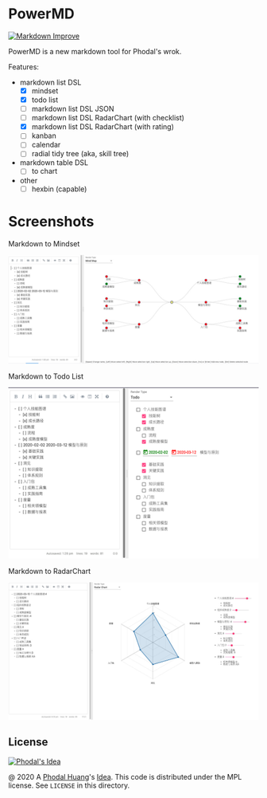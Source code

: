 # PowerMD

[![Markdown Improve](https://img.shields.io/badge/markdown--improve-Phodal-blue.svg)](https://github.com/phodal/markdown-improve)

PowerMD is a new markdown tool for Phodal's wrok.

Features:

 - markdown list DSL
   - [x] mindset
   - [x] todo list
   - [ ] markdown list DSL JSON
   - [ ] markdown list DSL RadarChart (with checklist)
   - [x] markdown list DSL RadarChart (with rating)
   - [ ] kanban
   - [ ] calendar
   - [ ] radial tidy tree (aka, skill tree)
 - markdown table DSL
   - [ ] to chart
 - other
   - [ ] hexbin (capable)
   
# Screenshots

Markdown to Mindset

![Mindset](docs/images/md-mindset.png)

Markdown to Todo List

![Todolist](docs/images/md-todo.png)

Markdown to RadarChart

![RadarChart](docs/images/md-radar-chart.png)

License
---

[![Phodal's Idea](http://brand.phodal.com/shields/idea-small.svg)](http://ideas.phodal.com/)

@ 2020 A [Phodal Huang](https://www.phodal.com)'s [Idea](http://github.com/phodal/ideas).  This code is distributed under the MPL license. See `LICENSE` in this directory.
